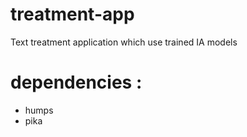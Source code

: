 # treatment-app
Text treatment application which use trained IA models


# dependencies : 
* humps
* pika